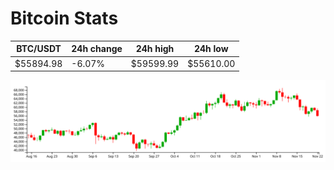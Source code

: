 # Bitcoin Stats

BTC/USDT|24h change|24h high|24h low|
|---|---|---|---|
|$55894.98|-6.07%|$59599.99|$55610.00|

<img src="./chart.svg">
